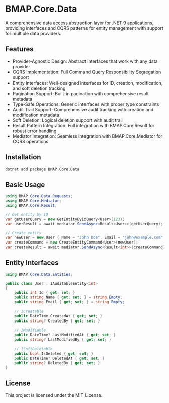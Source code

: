 # BMAP.Core.Data

A comprehensive data access abstraction layer for .NET 9 applications, providing interfaces and CQRS patterns for entity management with support for multiple data providers.

## Features

- Provider-Agnostic Design: Abstract interfaces that work with any data provider
- CQRS Implementation: Full Command Query Responsibility Segregation support
- Entity Interfaces: Well-designed interfaces for ID, creation, modification, and soft deletion tracking
- Pagination Support: Built-in pagination with comprehensive result metadata
- Type-Safe Operations: Generic interfaces with proper type constraints
- Audit Trail Support: Comprehensive audit tracking with creation and modification metadata
- Soft Deletion: Logical deletion support with audit trail
- Result Pattern Integration: Full integration with BMAP.Core.Result for robust error handling
- Mediator Integration: Seamless integration with BMAP.Core.Mediator for CQRS operations

## Installation

```bash
dotnet add package BMAP.Core.Data
```

## Basic Usage

```csharp
using BMAP.Core.Data.Requests;
using BMAP.Core.Mediator;
using BMAP.Core.Result;

// Get entity by ID
var getUserQuery = new GetEntityByIdQuery<User>(123);
var userResult = await mediator.SendAsync<Result<User>>(getUserQuery);

// Create entity
var newUser = new User { Name = "John Doe", Email = "john@example.com" };
var createCommand = new CreateEntityCommand<User>(newUser);
var createResult = await mediator.SendAsync<Result<int>>(createCommand);
```

## Entity Interfaces

```csharp
using BMAP.Core.Data.Entities;

public class User : IAuditableEntity<int>
{
    public int Id { get; set; }
    public string Name { get; set; } = string.Empty;
    public string Email { get; set; } = string.Empty;
    
    // ICreatable
    public DateTime CreatedAt { get; set; }
    public string? CreatedBy { get; set; }
    
    // IModifiable
    public DateTime? LastModifiedAt { get; set; }
    public string? LastModifiedBy { get; set; }
    
    // ISoftDeletable
    public bool IsDeleted { get; set; }
    public DateTime? DeletedAt { get; set; }
    public string? DeletedBy { get; set; }
}
```

## License

This project is licensed under the MIT License.